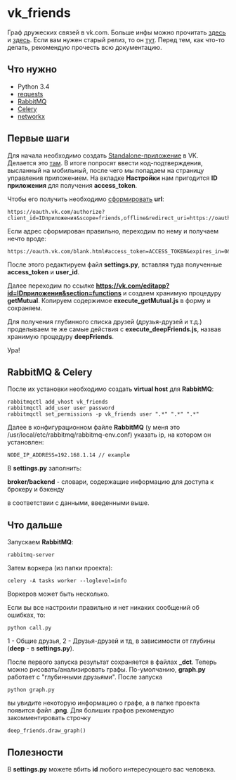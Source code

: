 vk_friends
==========

Граф дружеских связей в vk.com. Больше инфы можно прочитать [здесь](http://habrahabr.ru/post/221251/) и [здесь](http://habrahabr.ru/post/243229/). Если вам нужен старый релиз, то он [тут](https://github.com/stleon/vk_friends/releases/tag/v1.0.0). Перед тем, как что-то делать, рекомендую прочесть всю документацию.

## Что нужно

* Python 3.4
* [requests](https://github.com/kennethreitz/requests)
* [RabbitMQ](http://www.rabbitmq.com)
* [Celery](http://www.celeryproject.org)
* [networkx](https://github.com/networkx/networkx)

## Первые шаги

Для начала необходимо создать [Standalone-приложение](https://vk.com/dev/standalone) в VK. Делается это [там](https://vk.com/editapp?act=create). В итоге попросят ввести код-подтверждения, высланный на мобильный, после чего мы попадаем на страницу управления приложением. На вкладке **Настройки** нам пригодится **ID приложения** для получения **access_token**. 

Чтобы его получить необходимо [сформировать](https://vk.com/dev/auth_mobile) **url**:
```
https://oauth.vk.com/authorize?client_id=IDприложения&scope=friends,offline&redirect_uri=https://oauth.vk.com/blank.html&display=page&v=5.21&response_type=token
```

Если адрес сформирован правильно, переходим по нему и получаем нечто вроде:
```
https://oauth.vk.com/blank.html#access_token=ACCESS_TOKEN&expires_in=0&user_id=USER_ID
```

После этого редактируем файл **settings.py**, вставляя туда полученные **access_token** и **user_id**.

Далее переходим по ссылке **https://vk.com/editapp?id=IDприложения&section=functions** и создаем хранимую процедуру **getMutual**.
Копируем содержимое **execute_getMutual.js** в форму и сохраняем.

Для получения глубинного списка друзей (друзья-друзей и т.д.) проделываем те же самые действия с **execute_deepFriends.js**, назвав хранимую процедуру **deepFriends**.

Ура!

## RabbitMQ & Celery

После их установки необходимо создать **virtual host** для **RabbitMQ**:

```
rabbitmqctl add_vhost vk_friends
rabbitmqctl add_user user password
rabbitmqctl set_permissions -p vk_friends user ".*" ".*" ".*"
```

Далее в конфигурационном файле **RabbitMQ** (у меня это /usr/local/etc/rabbitmq/rabbitmq-env.conf) указать ip, на котором он установлен:

```
NODE_IP_ADDRESS=192.168.1.14 // example
```

В **settings.py** заполнить:

**broker/backend** - словари, содержащие информацию для доступа к брокеру и бэкенду

в соответствии с данными, введенными выше.

## Что дальше

Запускаем **RabbitMQ**:

```
rabbitmq-server
```

Затем воркера (из папки проекта):

```
celery -A tasks worker --loglevel=info
```

Воркеров может быть несколько.

Если вы все настроили правильно и нет никаких сообщений об ошибках, то:

```
python call.py
```

1 - Общие друзья, 2 - Друзья-друзей и тд, в зависимости от глубины (**deep** - в **settings.py**).

После первого запуска результат сохраняется в файлах **_dct**. Теперь можно рисовать/анализировать графы. По-умолчанию, **graph.py** работает с "глубинными друзьями". После запуска 

```
python graph.py
```

вы увидите некоторую информацию о графе, а в папке проекта появится файл **.png**. Для болиших графов рекомендую закомментировать строчку 

```
deep_friends.draw_graph()
```

## Полезности
В **settings.py** можете вбить **id** любого интересующего вас человека.

